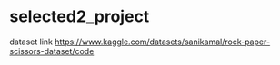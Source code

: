 # selected2_project
dataset link
https://www.kaggle.com/datasets/sanikamal/rock-paper-scissors-dataset/code
